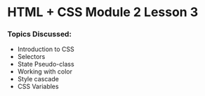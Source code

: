 # HTML + CSS Module 2 Lesson 3

### Topics Discussed:

-   Introduction to CSS
-   Selectors
-   State Pseudo-class
-   Working with color
-   Style cascade
-   CSS Variables
